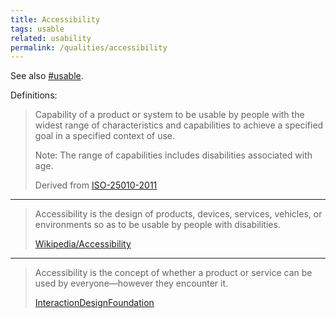 ```yaml
---
title: Accessibility
tags: usable
related: usability
permalink: /qualities/accessibility
---
```



See also [#usable](/tag-usable). 


Definitions:

>Capability of a product or system to be usable by people with the widest range of characteristics and capabilities to achieve a specified goal in a specified context of use.
>
>Note: The range of capabilities includes disabilities associated with age.
>
>Derived from [ISO-25010-2011](/references/#iso-25010-2011)

<hr class="with-no-margin"/>

>Accessibility is the design of products, devices, services, vehicles, or environments so as to be usable by people with disabilities.
>
>[Wikipedia/Accessibility](https://en.wikipedia.org/wiki/Accessibility)

<hr class="with-no-margin"/>

>Accessibility is the concept of whether a product or service can be used by everyone—however they encounter it.
>
>[InteractionDesignFoundation](https://www.interaction-design.org/literature/topics/accessibility)